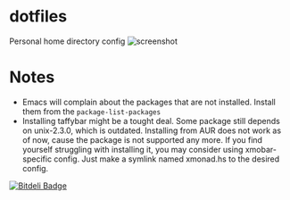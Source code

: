 dotfiles
========

Personal home directory config
![screenshot](http://i.imgur.com/bxt7S4l.png)

# Notes

* Emacs will complain about the packages that are not
  installed. Install them from the `package-list-packages`
* Installing taffybar might be a tought deal. Some package still
  depends on unix-2.3.0, which is outdated. Installing from AUR does
  not work as of now, cause the package is not supported any more. If
  you find yourself struggling with installing it, you may consider
  using xmobar-specific config. Just make a symlink named xmonad.hs to
  the desired config.


[![Bitdeli Badge](https://d2weczhvl823v0.cloudfront.net/folone/dotfiles/trend.png)](https://bitdeli.com/free "Bitdeli Badge")

